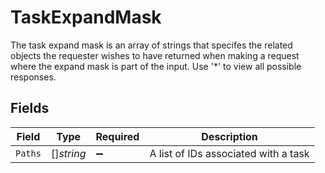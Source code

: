 # TaskExpandMask

 The task expand mask is an array of strings that specifes the related objects the requester wishes to have returned when making a request where the expand mask is part of the input. Use '*' to view all possible responses.



## Fields

| Field                                  | Type                                   | Required                               | Description                            |
| -------------------------------------- | -------------------------------------- | -------------------------------------- | -------------------------------------- |
| `Paths`                                | []*string*                             | :heavy_minus_sign:                     |  A list of IDs associated with a task<br/> |